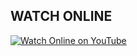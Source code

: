 ## WATCH ONLINE

 <a href="https://youtu.be/jNNruOir7gA" target="_blank">
  <img src="https://img.shields.io/badge/▶️ Watch_Online-red?style=for-the-badge&logo=youtube" alt="Watch Online on YouTube">
</a>


